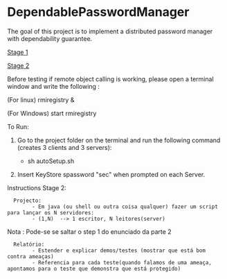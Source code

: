 # DependablePasswordManager
The goal of this project is to  implement a  distributed password manager with dependability guarantee.

[Stage 1](https://fenix.tecnico.ulisboa.pt/downloadFile/1970943312288157/SEC-1617%20-%20project%20-%20stage%201.pdf)

[Stage 2](https://fenix.tecnico.ulisboa.pt/downloadFile/845043405450969/SEC-1617%20project%20-%20stage%202.pdf)

Before testing if remote object calling is working, please open a terminal window and write the following :

(For linux)
rmiregistry &

(For Windows)
start rmiregistry

To Run:

1) Go to the project folder on the terminal and run the following command (creates 3 clients and 3 servers):
      - sh autoSetup.sh

2) Insert KeyStore spassword "sec" when prompted on each Server.      

Instructions Stage 2:

      Projecto:
            - Em java (ou shell ou outra coisa qualquer) fazer um script para lançar os N servidores:
            - (1,N)  --> 1 escritor, N leitores(server)

Nota : Pode-se se saltar o step 1 do enunciado da parte 2

      Relatório:
            - Estender e explicar demos/testes (mostrar que está bom contra ameaças)
            - Referencia para cada teste(quando falamos de uma ameaça, apontamos para o teste que demonstra que está protegido)
